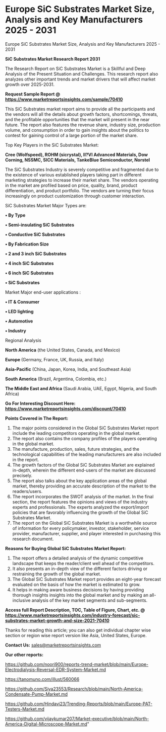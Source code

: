 # Europe SiC Substrates Market Size, Analysis and Key Manufacturers 2025 - 2031
Europe SiC Substrates Market Size, Analysis and Key Manufacturers 2025 - 2031

<strong>SiC Substrates Market Research Report 2031</strong>

The Research Report on SiC Substrates Market is a Skillful and Deep Analysis of the Present Situation and Challenges. This research report also analyzes other important trends and market drivers that will affect market growth over 2025-2031.

<strong>Request Sample Report @ <a href=https://www.marketreportsinsights.com/sample/70410>https://www.marketreportsinsights.com/sample/70410</a></strong>

This SiC Substrates market report aims to provide all the participants and the vendors will all the details about growth factors, shortcomings, threats, and the profitable opportunities that the market will present in the near future. The report also features the revenue share, industry size, production volume, and consumption in order to gain insights about the politics to contest for gaining control of a large portion of the market share.

Top Key Players in the SiC Substrates Market:

<strong>Cree (Wolfspeed), ROHM (sicrystal), II?VI Advanced Materials, Dow Corning, NSSMC, SICC Materials, TankeBlue Semiconductor, Norstel</strong>

The SiC Substrates Industry is severely competitive and fragmented due to the existence of various established players taking part in different marketing strategies to increase their market share. The vendors operating in the market are profiled based on price, quality, brand, product differentiation, and product portfolio. The vendors are turning their focus increasingly on product customization through customer interaction.

SiC Substrates Market Major Types are:

<strong>• By Type

• Semi-insulating SiC Substrates

• Conductive SiC Substrates

• By Fabrication Size

• 2 and 3 inch SiC Substrates

• 4 inch SiC Substrates

• 6 inch SiC Substrates

• SiC Substrates</strong>

Market Major end-user applications :

<strong>• IT & Consumer

• LED lighting

• Automotive

• Industry</strong>

Regional Analysis

</u><strong><b>North America</b></strong> (the United States, Canada, and Mexico)

<strong><b>Europe </b></strong>(Germany, France, UK, Russia, and Italy)

<strong><b>Asia-Pacific</b></strong> (China, Japan, Korea, India, and Southeast Asia)

<strong><b>South America</b></strong> (Brazil, Argentina, Colombia, etc.)

<strong><b>The Middle East and Africa</b></strong> (Saudi Arabia, UAE, Egypt, Nigeria, and South Africa)

<strong>Go For Interesting Discount Here: <a href=https://www.marketreportsinsights.com/discount/70410>https://www.marketreportsinsights.com/discount/70410</a></strong>

<strong>Points Covered in The Report:</strong>
<ol>
  <li>The major points considered in the Global SiC Substrates Market report include the leading competitors operating in the global market.</li>
  <li>The report also contains the company profiles of the players operating in the global market.</li>
  <li>The manufacture, production, sales, future strategies, and the technological capabilities of the leading manufacturers are also included in the report.</li>
  <li>The growth factors of the Global SiC Substrates Market are explained in-depth, wherein the different end-users of the market are discussed precisely.</li>
  <li>The report also talks about the key application areas of the global market, thereby providing an accurate description of the market to the readers/users.</li>
  <li>The report incorporates the SWOT analysis of the market. In the final section, the report features the opinions and views of the industry experts and professionals. The experts analyzed the export/import policies that are favorably influencing the growth of the Global SiC Substrates Market.</li>
  <li>The report on the Global SiC Substrates Market is a worthwhile source of information for every policymaker, investor, stakeholder, service provider, manufacturer, supplier, and player interested in purchasing this research document.</li>
</ol>
<strong>Reasons for Buying Global SiC Substrates Market Report:</strong>

<ol>
  <li>The report offers a detailed analysis of the dynamic competitive landscape that keeps the reader/client well ahead of the competitors.</li>
  <li>It also presents an in-depth view of the different factors driving or restraining the growth of the global market.</li>
  <li>The Global SiC Substrates Market report provides an eight-year forecast evaluated on the basis of how the market is estimated to grow.</li>
  <li>It helps in making aware business decisions by having providing thorough insights insights into the global market and by making an all-inclusive analysis of the key market segments and sub-segments.</li>
</ol>
<strong>Access full Report Description, TOC, Table of Figure, Chart, etc. @ <a href=https://www.marketreportsinsights.com/industry-forecast/sic-substrates-market-growth-and-size-2021-70410>https://www.marketreportsinsights.com/industry-forecast/sic-substrates-market-growth-and-size-2021-70410</a></strong>


Thanks for reading this article; you can also get individual chapter wise section or region wise report version like Asia, United States, Europe.

<strong>Contact Us:</strong>
sales@marketreportsinsights.com

<strong>Our other reports:</strong>

<a href=https://github.com/noori900/reports-trend-market/blob/main/Europe-Electrodialysis-Reversal-EDR-System-Market.md>https://github.com/noori900/reports-trend-market/blob/main/Europe-Electrodialysis-Reversal-EDR-System-Market.md</a>

<a href=https://tanomuno.com/illust/560066>https://tanomuno.com/illust/560066</a>

<a href=https://github.com/Siya23553/Research/blob/main/North-America-Condensate-Pump-Market.md>https://github.com/Siya23553/Research/blob/main/North-America-Condensate-Pump-Market.md</a>

<a href=https://github.com/Hindavi23/Trending-Reports/blob/main/Europe-PAT-Testers-Market.md>https://github.com/Hindavi23/Trending-Reports/blob/main/Europe-PAT-Testers-Market.md</a>

<a href=https://github.com/vijaykumar207/Market-executive/blob/main/North-America-Digital-Microscope-Market.md>https://github.com/vijaykumar207/Market-executive/blob/main/North-America-Digital-Microscope-Market.md</a>"
